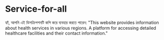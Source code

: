 # Service-for-all
হ্যাঁ, আপনি এই ডিসক্রিপশনটি কপি করে ব্যবহার করতে পারেন:  "This website provides information about health services in various regions. A platform for accessing detailed healthcare facilities and their contact information."  
